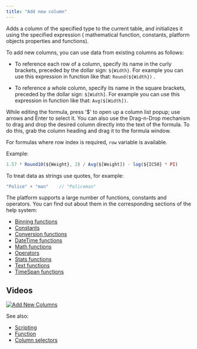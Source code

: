 ```yaml
---
title: "Add new column"
---
```


Adds a column of the specified type to the current table, and initializes it using the specified expression (
mathematical function, constants, platform objects properties and functions).

To add new columns, you can use data from existing columns as follows:

- To reference each row of a column, specify its name in the curly brackets, preceded by the dollar sign: `${Width}`.
  For example you can use this expression in function like that: `Round(${Width})`
  .

- To reference a whole column, specify its name in the square brackets, preceded by the dollar sign: `$[Width]`. For
  example you can use this expression in function like that: `Avg($[Width])`.

While editing the formula, press '$' to open up a column list popup; use arrows and Enter to select it. You can also
use the Drag-n-Drop mechanism to drag and drop the desired column directly into the text of the formula. To do this,
grab the column heading and drag it to the formula window.

For formulas where row index is required, `row` variable is available.

Example:

```javascript
1.57 * Round10(${Weight}, 2) / Avg($[Weight]) - log(${IC50} * PI)
```

To treat data as strings use quotes, for example:

```javascript
"Police" + "man"    // "Policeman"
```

The platform supports a large number of functions, constants and operators. You can find out about them in the
corresponding sections of the help system:

- [Binning functions](functions/binning-functions.md)
- [Constants](functions/constants.md)
- [Conversion functions](functions/conversion-functions.md)
- [DateTime functions](functions/datetime-functions.md)
- [Math functions](functions/math-functions.md)
- [Operators](functions/operators.md)
- [Stats functions](functions/stats-functions.md)
- [Text functions](functions/text-functions.md)
- [TimeSpan functions](functions/timespan-functions.md)

## Videos

[![Add New Columns](../uploads/youtube/add_new_columns.png "Open on Youtube")](https://www.youtube.com/watch?v=-yTTaS_WOU4)

See also:

- [Scripting](../under-the-hood/grok-script.md)
- [Function](../datagrok/concepts/functions/functions.md)
- [Column selectors](../visualize/viewers/column-selectors.md)
